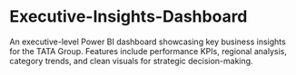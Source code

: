 # Executive-Insights-Dashboard
An executive-level Power BI dashboard showcasing key business insights for the TATA Group. Features include performance KPIs, regional analysis, category trends, and clean visuals for strategic decision-making.

